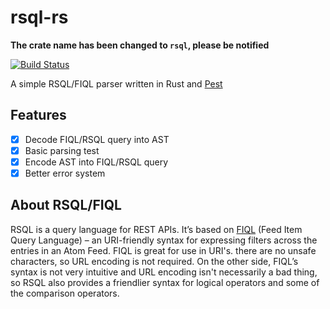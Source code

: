 # rsql-rs

**The crate name has been changed to `rsql`, please be notified**

[![Build Status](https://travis-ci.com/UkonnRa/rsql-rs.svg?branch=master)](https://travis-ci.com/UkonnRa/rsql-rs)

A simple RSQL/FIQL parser written in Rust and [Pest](https://github.com/pest-parser/pest)

## Features

- [x] Decode FIQL/RSQL query into AST
- [x] Basic parsing test
- [x] Encode AST into FIQL/RSQL query
- [x] Better error system

## About RSQL/FIQL

RSQL is a query language for REST APIs. It’s based on [FIQL](https://tools.ietf.org/html/draft-nottingham-atompub-fiql-00) (Feed Item Query Language) – an URI-friendly syntax for expressing filters across the entries in an Atom Feed. FIQL is great for use in URI's. there are no unsafe characters, so URL encoding is not required. On the other side, FIQL’s syntax is not very intuitive and URL encoding isn't necessarily a bad thing, so RSQL also provides a friendlier syntax for logical operators and some of the comparison operators.
